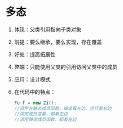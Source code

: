 # 多态

1. 体现：父类引用指向子类对象

2. 前提：要么继承，要么实现，存在覆盖

3. 好处：提高拓展性

4. 弊端：只能使用父类的引用访问父类中的成员

5. 应用：设计模式

6. 在代码中的特点：

   ```java
   Fu f = new Zi();
   //调用非静态成员函数，编译看左边，运行看右边
   //调用成员变量，都看左边
   //调用静态成员函数，都看左边
   ```


